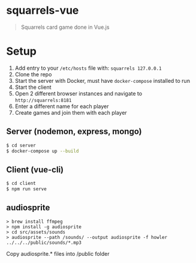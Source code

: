 # squarrels-vue

> Squarrels card game done in Vue.js

# Setup

1. Add entry to your `/etc/hosts` file with: `squarrels 127.0.0.1`
1. Clone the repo
2. Start the server with Docker, must have `docker-compose` installed to run
3. Start the client
4. Open 2 different browser instances and navigate to `http://squarrels:8181`
5. Enter a different name for each player
6. Create games and join them with each player

## Server (nodemon, express, mongo)

``` bash
$ cd server
$ docker-compose up --build
```

## Client (vue-cli)

``` bash
$ cd client
$ npm run serve
```

## audiosprite

```
> brew install ffmpeg
> npm install -g audiosprite
> cd src/assets/sounds
> audiosprite --path /sounds/ --output audiosprite -f howler ../../../public/sounds/*.mp3
```

Copy audiosprite.* files into /public folder
